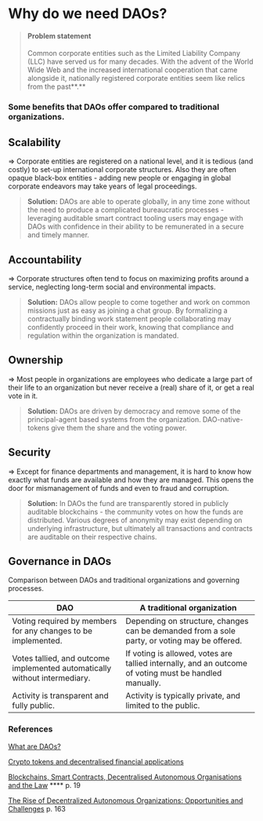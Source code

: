 # Why do we need DAOs?

> #### **Problem statement**
>
> Common corporate entities such as the Limited Liability Company (LLC) have served us for many decades. With the advent of the World Wide Web and the increased international cooperation that came alongside it, nationally registered corporate entities seem like relics from the past\*\*.\*\*

### Some benefits that DAOs offer compared to traditional organizations.

## Scalability

\=> Corporate entities are registered on a national level, and it is tedious (and costly) to set-up international corporate structures. Also they are often opaque black-box entities - adding new people or engaging in global corporate endeavors may take years of legal proceedings.

> **Solution:** DAOs are able to operate globally, in any time zone without the need to produce a complicated bureaucratic processes - leveraging auditable smart contract tooling users may engage with DAOs with confidence in their ability to be remunerated in a secure and timely manner.

## Accountability

\=> Corporate structures often tend to focus on maximizing profits around a service, neglecting long-term social and environmental impacts.

> **Solution:** DAOs allow people to come together and work on common missions just as easy as joining a chat group. By formalizing a contractually binding work statement people collaborating may confidently proceed in their work, knowing that compliance and regulation within the organization is mandated.

## Ownership

\=> Most people in organizations are employees who dedicate a large part of their life to an organization but never receive a (real) share of it, or get a real vote in it.

> **Solution:** DAOs are driven by democracy and remove some of the principal-agent based systems from the organization. DAO-native-tokens give them the share and the voting power.

## Security

\=> Except for finance departments and management, it is hard to know how exactly what funds are available and how they are managed. This opens the door for mismanagement of funds and even to fraud and corruption.

> **Solution:** In DAOs the fund are transparently stored in publicly auditable blockchains - the community votes on how the funds are distributed. Various degrees of anonymity may exist depending on underlying infrastructure, but ultimately all transactions and contracts are auditable on their respective chains.

## Governance in DAOs

Comparison between DAOs and traditional organizations and governing processes.

| DAO                                                                        | A traditional organization                                                                             |
| -------------------------------------------------------------------------- | ------------------------------------------------------------------------------------------------------ |
| Voting required by members for any changes to be implemented.              | Depending on structure, changes can be demanded from a sole party, or voting may be offered.           |
| Votes tallied, and outcome implemented automatically without intermediary. | If voting is allowed, votes are tallied internally, and an outcome of voting must be handled manually. |
| Activity is transparent and fully public.                                  | Activity is typically private, and limited to the public.                                              |

### **References**

[What are DAOs?](https://ethereum.org/en/dao/)

[Crypto tokens and decentralised financial applications](https://www.bundesbank.de/resource/blob/873132/74fc658db07569219ff74f4e4e55c36f/mL/2021-07-kryptotoken-data.pdf)

[Blockchains, Smart Contracts, Decentralised Autonomous Organisations and the Law](https://doi.org/10.4337/9781788115131.00015) \*\*\*\* p. 19

[The Rise of Decentralized Autonomous Organizations: Opportunities and Challenges](https://stanford-jblp.pubpub.org/pub/rise-of-daos) p. 163

#### &#x20;<a href="#more-on-daos" id="more-on-daos"></a>
